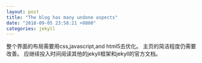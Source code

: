 ```yaml
---
layout: post
title: "The blog has many undone aspects"
date: "2018-09-05 23:58:21 +0800"
categories: jekyll
---
```


<p>
整个界面的布局需要用css,javascript,and html5去优化。
主页的简洁程度仍需要改善。
应继续投入时间阅读其他的jekyll框架和jekyll的官方文档。
</p>

